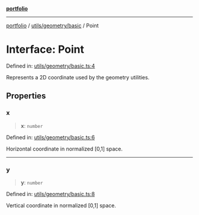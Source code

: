 [**portfolio**](../../../../README.md)

***

[portfolio](../../../../modules.md) / [utils/geometry/basic](../README.md) / Point

# Interface: Point

Defined in: [utils/geometry/basic.ts:4](https://github.com/tnorlund/Portfolio/blob/3e3d945ebce6ae02901f9c85e671dcd6ab8483a1/portfolio/utils/geometry/basic.ts#L4)

Represents a 2D coordinate used by the geometry utilities.

## Properties

### x

> **x**: `number`

Defined in: [utils/geometry/basic.ts:6](https://github.com/tnorlund/Portfolio/blob/3e3d945ebce6ae02901f9c85e671dcd6ab8483a1/portfolio/utils/geometry/basic.ts#L6)

Horizontal coordinate in normalized [0,1] space.

***

### y

> **y**: `number`

Defined in: [utils/geometry/basic.ts:8](https://github.com/tnorlund/Portfolio/blob/3e3d945ebce6ae02901f9c85e671dcd6ab8483a1/portfolio/utils/geometry/basic.ts#L8)

Vertical coordinate in normalized [0,1] space.
